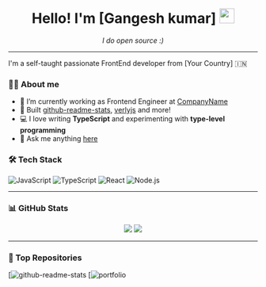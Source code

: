 

<h1 align="center">Hello! I'm [Gangesh kumar] <img src="https://media.giphy.com/media/hvRJCLFzcasrR4ia7z/giphy.gif" width="30px"/></h1>
<p align="center"><i>I do open source :)</i></p>

---

I'm a self-taught passionate FrontEnd developer from [Your Country] 🇮🇳

### 🧑‍💻 About me

- 🔭 I’m currently working as Frontend Engineer at [CompanyName](https://your-company-link.com)
- 🌟 Built [github-readme-stats](https://github.com/anuraghazra/github-readme-stats), [verlyjs](https://github.com/anuraghazra/verlyjs) and more!
- 💻 I love writing **TypeScript** and experimenting with **type-level programming**
- 💬 Ask me anything [here](https://github.com/your-username/your-username/issues)

### 🛠️ Tech Stack
![JavaScript](https://img.shields.io/badge/-JavaScript-black?style=flat-square&logo=javascript)
![TypeScript](https://img.shields.io/badge/-TypeScript-black?style=flat-square&logo=typescript)
![React](https://img.shields.io/badge/-React-black?style=flat-square&logo=react)
![Node.js](https://img.shields.io/badge/-Node.js-black?style=flat-square&logo=node.js)

---

### 📊 GitHub Stats
<div align="center">
  <img src="https://github-readme-stats.vercel.app/api?username=your-username&show_icons=true&theme=radical" />
  <img src="https://github-readme-stats.vercel.app/api/top-langs/?username=your-username&layout=compact&theme=radical" />
</div>

---

### 📌 Top Repositories
[![github-readme-stats]()
[![portfolio]()
